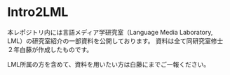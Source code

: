 # Intro2LML
本レポジトリ内には言語メディア学研究室（Language Media Laboratory, LML）の研究室紹介の一部資料を公開しております。
資料は全て同研究室修士２年白藤が作成したものです。

LML所属の方を含めて、資料を用いたい方は白藤にまでご一報ください。
